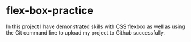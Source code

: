 # flex-box-practice

In this project I have demonstrated skills with CSS flexbox as well as using the Git command line to upload my project to Github successfully.

